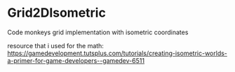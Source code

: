 # Grid2DIsometric
Code monkeys grid implementation with isometric coordinates

resource that i used for the math: https://gamedevelopment.tutsplus.com/tutorials/creating-isometric-worlds-a-primer-for-game-developers--gamedev-6511
